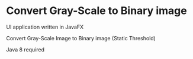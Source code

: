 # Convert Gray-Scale to Binary image


UI application written in JavaFX

Convert Gray-Scale Image to Binary image (Static Threshold)


Java 8 required